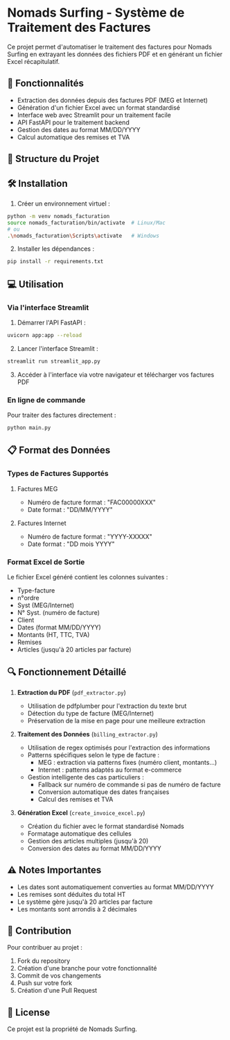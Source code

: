 # Nomads Surfing - Système de Traitement des Factures

Ce projet permet d'automatiser le traitement des factures pour Nomads Surfing en extrayant les données des fichiers PDF et en générant un fichier Excel récapitulatif.

## 🚀 Fonctionnalités

- Extraction des données depuis des factures PDF (MEG et Internet)
- Génération d'un fichier Excel avec un format standardisé
- Interface web avec Streamlit pour un traitement facile
- API FastAPI pour le traitement backend
- Gestion des dates au format MM/DD/YYYY
- Calcul automatique des remises et TVA

## 📁 Structure du Projet

## 🛠 Installation

1. Créer un environnement virtuel :

```bash
python -m venv nomads_facturation
source nomads_facturation/bin/activate  # Linux/Mac
# ou
.\nomads_facturation\Scripts\activate   # Windows
```

2. Installer les dépendances :
```bash
pip install -r requirements.txt
```

## 💻 Utilisation

### Via l'interface Streamlit

1. Démarrer l'API FastAPI :
```bash
uvicorn app:app --reload
```

2. Lancer l'interface Streamlit :
```bash
streamlit run streamlit_app.py
```

3. Accéder à l'interface via votre navigateur et télécharger vos factures PDF

### En ligne de commande

Pour traiter des factures directement :
```bash
python main.py
```

## 📋 Format des Données

### Types de Factures Supportés

1. Factures MEG
   - Numéro de facture format : "FAC00000XXX"
   - Date format : "DD/MM/YYYY"

2. Factures Internet
   - Numéro de facture format : "YYYY-XXXXX"
   - Date format : "DD mois YYYY"

### Format Excel de Sortie

Le fichier Excel généré contient les colonnes suivantes :
- Type-facture
- n°ordre
- Syst (MEG/Internet)
- N° Syst. (numéro de facture)
- Client
- Dates (format MM/DD/YYYY)
- Montants (HT, TTC, TVA)
- Remises
- Articles (jusqu'à 20 articles par facture)

## 🔍 Fonctionnement Détaillé

1. **Extraction du PDF** (`pdf_extractor.py`)
   - Utilisation de pdfplumber pour l'extraction du texte brut
   - Détection du type de facture (MEG/Internet)
   - Préservation de la mise en page pour une meilleure extraction

2. **Traitement des Données** (`billing_extractor.py`)
   - Utilisation de regex optimisés pour l'extraction des informations
   - Patterns spécifiques selon le type de facture :
     * MEG : extraction via patterns fixes (numéro client, montants...)
     * Internet : patterns adaptés au format e-commerce
   - Gestion intelligente des cas particuliers :
     * Fallback sur numéro de commande si pas de numéro de facture
     * Conversion automatique des dates françaises
     * Calcul des remises et TVA

3. **Génération Excel** (`create_invoice_excel.py`)
   - Création du fichier avec le format standardisé Nomads
   - Formatage automatique des cellules
   - Gestion des articles multiples (jusqu'à 20)
   - Conversion des dates au format MM/DD/YYYY

## ⚠️ Notes Importantes

- Les dates sont automatiquement converties au format MM/DD/YYYY
- Les remises sont déduites du total HT
- Le système gère jusqu'à 20 articles par facture
- Les montants sont arrondis à 2 décimales

## 🤝 Contribution

Pour contribuer au projet :
1. Fork du repository
2. Création d'une branche pour votre fonctionnalité
3. Commit de vos changements
4. Push sur votre fork
5. Création d'une Pull Request

## 📝 License

Ce projet est la propriété de Nomads Surfing.
